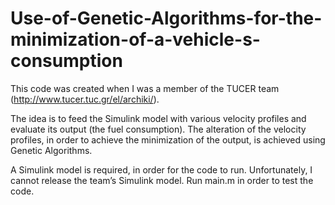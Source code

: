 # Use-of-Genetic-Algorithms-for-the-minimization-of-a-vehicle-s-consumption

This code was created when I was a member of the TUCER team (http://www.tucer.tuc.gr/el/archiki/).

The idea is to feed the Simulink model with various velocity profiles and evaluate its output (the fuel consumption). The alteration of the velocity profiles, in order to achieve the minimization of the output, is achieved using Genetic Algorithms.

A Simulink model is required, in order for the code to run. Unfortunately, I cannot release the team’s Simulink model.
Run main.m in order to test the code.

